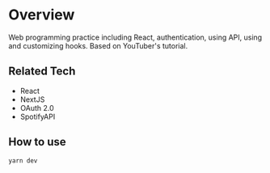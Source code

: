 # Overview
Web programming practice including React, authentication, using API, using and customizing hooks.
Based on YouTuber's tutorial.

## Related Tech
- React
- NextJS
- OAuth 2.0
- SpotifyAPI

## How to use
```bash
yarn dev
```
